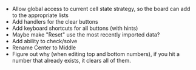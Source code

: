 * Allow global access to current cell state strategy, so the board can add to the appropriate lists
* Add handlers for the clear buttons
* Add keyboard shortcuts for all buttons (with hints)
* Maybe make "Reset" use the most recently imported data?
* Add ability to check/solve
* Rename Center to Middle
* Figure out why (when editing top and bottom numbers), if you hit a number that already exists, it clears all of them.
